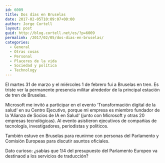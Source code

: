 ```yaml
---
id: 6009
title: Dos días en Bruselas
date: 2017-02-05T10:09:07+00:00
author: Jorge Cortell
layout: post
guid: http://blog.cortell.net/es/?p=6009
permalink: /2017/02/05/dos-dias-en-bruselas/
categories:
  - General
  - Otras cosas
  - Personal
  - Placeres de la vida
  - Sociedad y polí­tica
  - Technology
---
```

El martes 31 de marzo y el miércoles 1 de febrero fui a Bruselas en tren. Es triste ver la permanente presencia militar alrededor de la principal estación de tren de Bruselas.

Microsoft me invitó a participar en el evento ‘Transformación digital de la salud‘ en su Centro Ejecutivo, porque mi empresa es miembro fundador de la ‘Alianza de Socios de IA en Salud‘ (junto con Microsoft y otras 20 empresas tecnológicas). Al evento asistieron ejecutivos de compañías de tecnología, investigadores, periodistas y políticos.

También estuve en Bruselas para reunirme con personas del Parlamento y Comisión Europeas para discutir asuntos oficiales.

Dato curioso: ¿sabías que 1/4 del presupuesto del Parlamento Europeo va destinaod a los servicios de traducción?